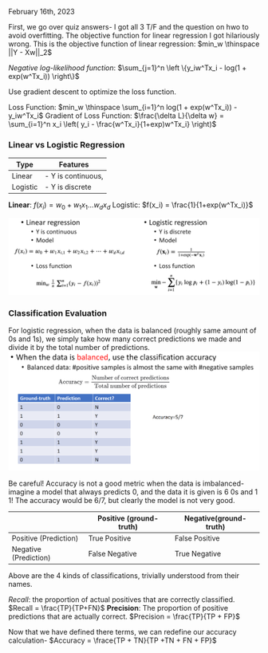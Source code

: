 February 16th, 2023

First, we go over quiz answers- I got all 3 T/F and the question on hwo to avoid overfitting. The objective function for linear regression I got hilariously wrong. This is the objective function of linear regression: $min_w \thinspace ||Y - Xw||_2$

*Negative log-likelihood function*: $\sum_{j=1}^n \left \{y_iw^Tx_i - log(1 + exp(w^Tx_i)) \right\}$ 

Use gradient descent to optimize the loss function.

Loss Function: $min_w \thinspace \sum_{i=1}^n log(1 + exp(w^Tx_i)) - y_iw^Tx_i$
Gradient of Loss Function: $\frac{\delta L}{\delta w} = \sum_{i=1}^n x_i \left( y_i - \frac{w^Tx_i}{1+exp)w^Tx_i} \right)$

### Linear vs Logistic Regression

| Type     | Features           |
| -------- | ------------------ |
| Linear   | - Y is continuous, |
| Logistic | - Y is discrete                   |

**Linear**: $f(x_i) = w_0 +w_1x_1 \dots w_dx_d$
Logistic: $f(x_i) = \frac{1}{1+exp(w^Tx_i)}$

![example](images/regression.png)

### Classification Evaluation

For logistic regression, when the data is balanced (roughly same amount of 0s and 1s), we simply take how many correct predictions we made and divide it by the total number of predictions.
![example](images/evaluation.png)

Be careful! Accuracy is not a good metric when the data is imbalanced- imagine a model that always predicts 0, and the data it is given is 6 0s and 1 1! The accuracy would be 6/7, but clearly the model is not very good. 

|                       | Positive (ground-truth) | Negative(ground-truth) |
| --------------------- | ----------------------- | ---------------------- |
| Positive (Prediction) | True Positive           | False Positive         |
| Negative (Prediction) | False Negative          | True Negative                       |

Above are the 4 kinds of classifications, trivially understood from their names. 

*Recall*: the proportion of actual positives that are correctly classified. 
	$Recall = \frac{TP}{TP+FN}$
**Precision**: The proportion of positive predictions that are actually correct. 
	$Precision = \frac{TP}{TP + FP}$ 

Now that we have defined there terms, we can redefine our accuracy calculation-
	$Accuracy = \frace{TP + TN}{TP +TN + FN + FP}$
	